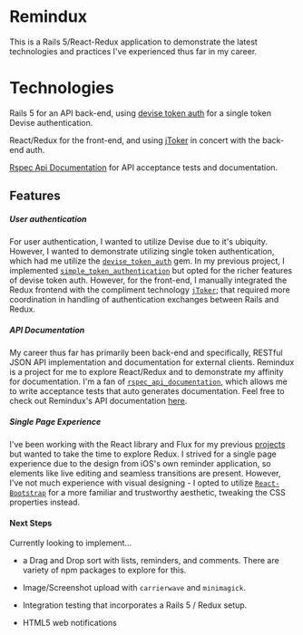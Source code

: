 # Remindux

This is a Rails 5/React-Redux application to demonstrate the latest technologies and practices I've experienced thus far in my career.

# Technologies
Rails 5 for an API back-end, using [devise token auth](https://github.com/lynndylanhurley/devise_token_auth) for a single token Devise authentication.

React/Redux for the front-end, and using [jToker](https://github.com/lynndylanhurley/j-toker) in concert with the back-end auth.

[Rspec Api Documentation](https://github.com/zipmark/rspec_api_documentation) for API acceptance tests and documentation.

## Features

##### User authentication
For user authentication, I wanted to utilize Devise due to it's ubiquity. However, I wanted to demonstrate utilizing single token authentication, which had me utilize the [`devise_token_auth`](https://github.com/lynndylanhurley/devise_token_auth) gem. In my previous project, I implemented [`simple_token_authentication`](https://github.com/gonzalo-bulnes/simple_token_authentication) but opted for the richer features of devise token auth. However, for the front-end, I manually integrated the Redux frontend with the compliment technology [`jToker`](https://github.com/lynndylanhurley/j-toker); that required more coordination in handling of authentication exchanges between Rails and Redux.

##### API Documentation
My career thus far has primarily been back-end and specifically, RESTful JSON API implementation and documentation for external clients. Remindux is a project for me to explore React/Redux and to demonstrate my affinity for documentation. I'm a fan of [`rspec_api_documentation`](https://github.com/zipmark/rspec_api_documentation), which allows me to write acceptance tests that auto generates documentation. Feel free to check out Remindux's API documentation [here](http://remindux.herokuapp.com/api/docs).

##### Single Page Experience
I've been working with the React library and Flux for my previous [projects](https://github.com/holyoke/Smash-Goals) but wanted to take the time to explore Redux. I strived for a single page experience due to the design from iOS's own reminder application, so elements like live editing and seamless transitions are present. However, I've not much experience with visual designing - I opted to utilize [`React-Bootstrap`](https://react-bootstrap.github.io/) for a more familiar and trustworthy aesthetic, tweaking the CSS properties instead.

#### Next Steps

Currently looking to implement...

- a Drag and Drop sort with lists, reminders, and comments. There are variety of npm packages to explore for this.

- Image/Screenshot upload with `carrierwave` and `minimagick`.

- Integration testing that incorporates a Rails 5 / Redux setup.

- HTML5 web notifications
